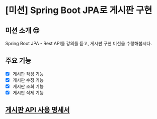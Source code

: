 # [미션] Spring Boot JPA로 게시판 구현

## 미션 소개 😎
Spring Boot JPA - Rest API를 강의를 듣고, 게시판 구현 미션을 수행해봅시다.

## 주요 기능
- [X] 게시판 작성 기능
- [X] 게시판 수정 기능
- [X] 게시판 조회 기능
- [X] 게시판 삭제 기능

## [게시판 API 사용 명세서](https://github.com/y005/springboot-board-jpa/blob/main/src/docs/index.pdf)